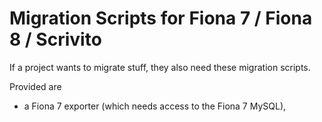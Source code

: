 # Migration Scripts for Fiona 7 / Fiona 8 / Scrivito

If a project wants to migrate stuff, they also need these migration scripts.

Provided are

* a Fiona 7 exporter (which needs access to the Fiona 7 MySQL),
